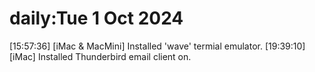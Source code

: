 # daily:Tue  1 Oct 2024

[15:57:36] [iMac & MacMini] Installed 'wave' termial emulator.
[19:39:10] [iMac] Installed Thunderbird email client on.
